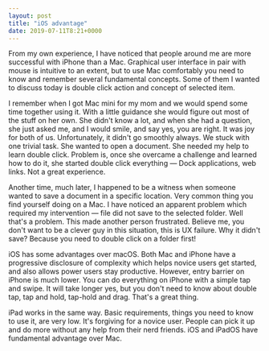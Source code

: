 ```yaml
---
layout: post
title: "iOS advantage"
date: 2019-07-11T8:21+0000
---
```


From my own experience, I have noticed that people around me are more successful with  iPhone than a Mac. Graphical user interface in pair with mouse is intuitive to an extent, but to use Mac comfortably you need to know and remember several fundamental concepts. Some of them I wanted to discuss today is double click action and concept of selected item. 

I remember when I got Mac mini for my mom and we would spend some time together using it. With a little guidance she would figure out most of the stuff on her own. She didn't know a lot, and when she had a question, she just asked me, and I would smile, and say yes, you are right. It was joy for both of us. Unfortunately, it didn't go smoothly always. We stuck with one trivial task. She wanted to open a document. She needed my help to learn double click. Problem is, once she overcame a challenge and learned how to do it, she started double click everything — Dock applications, web links. Not a great experience.

Another time, much later, I happened to be a witness when someone wanted to save a document in a specific location. Very common thing you find yourself doing on a Mac.  I have noticed an apparent problem which required my intervention — file did not save to the selected folder. Well that's a problem. This made another person frustrated. Believe me, you don't want to be a clever guy in this situation, this is UX failure. Why it didn't save? Because you need to double click on a folder first!

iOS has some advantages over macOS. Both Mac and iPhone have a progressive disclosure of complexity which helps novice users get started, and also allows power users stay productive. However, entry barrier on iPhone is much lower. You can do everything on iPhone with a simple tap and swipe. It will take longer yes, but you don't need to know about double tap, tap and hold, tap-hold and drag. That's a great thing.

iPad works in the same way. Basic requirements, things you need to know to use it, are very low. It's forgiving for a novice user. People can pick it up and do more without any help from their nerd friends. iOS and iPadOS have fundamental advantage over Mac.
